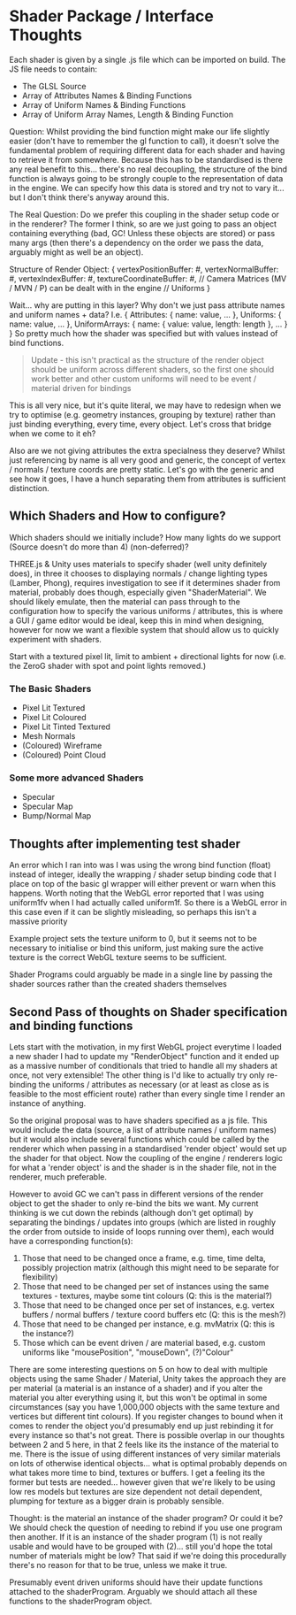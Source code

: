 # Shader Package / Interface Thoughts

Each shader is given by a single .js file which can be imported on build. The JS file needs to contain:
* The GLSL Source
* Array of Attributes Names & Binding Functions
* Array of Uniform Names & Binding Functions
* Array of Uniform Array Names, Length & Binding Function

Question: Whilst providing the bind function might make our life slightly easier (don't have to remember the gl function to call), it doesn't solve the fundamental problem of requiring different data for each shader and having to retrieve it from somewhere. Because this has to be standardised is there any real benefit to this... there's no real decoupling, the structure of the bind function is always going to be strongly couple to the representation of data in the engine. We can specify how this data is stored and try not to vary it... but I don't think there's anyway around this.

The Real Question: Do we prefer this coupling in the shader setup code or in the renderer? The former I think, so are we just going to pass an object containing everything (bad, GC! Unless these objects are stored) or pass many args (then there's a dependency on the order we pass the data, arguably might as well be an object).

Structure of Render Object:
{
	vertexPositionBuffer: #,
	vertexNormalBuffer: #,
	vertexIndexBuffer: #,
	textureCoordinateBuffer: #,
	// Camera Matrices (MV / MVN / P) can be dealt with in the engine
	// Uniforms
}

Wait... why are putting in this layer? Why don't we just pass attribute names and uniform names + data? I.e.
{
	Attributes: { name: value, ... },
	Uniforms: { name: value, ... },
	UniformArrays: { name: { value: value, length: length }, ... }
}
So pretty much how the shader was specified but with values instead of bind functions.
> Update - this isn't practical as the structure of the render object should be uniform across different shaders, so the first one should work better and other custom uniforms will need to be event / material driven for bindings


This is all very nice, but it's quite literal, we may have to redesign when we try to optimise (e.g. geometry instances, grouping by texture) rather than just binding everything, every time, every object. Let's cross that bridge when we come to it eh?

Also are we not giving attributes the extra specialness they deserve? Whilst just referencing by name is all very good and generic, the concept of vertex / normals / texture coords are pretty static. Let's go with the generic and see how it goes, I have a hunch separating them from attributes is sufficient distinction.


## Which Shaders and How to configure?

Which shaders should we initially include? How many lights do we support (Source doesn't do more than 4) (non-deferred)?

THREE.js & Unity uses materials to specify shader (well unity definitely does), in three it chooses to displaying normals / change lighting types (Lamber, Phong), requires investigation to see if it determines shader from material, probably does though, especially given "ShaderMaterial". We should likely emulate, then the material can pass through to the configuration how to specify the various uniforms / attributes, this is where a GUI / game editor would be ideal, keep this in mind when designing, however for now we want a flexible system that should allow us to quickly experiment with shaders.

Start with a textured pixel lit, limit to ambient + directional lights for now (i.e. the ZeroG shader with spot and point lights removed.)

### The Basic Shaders

* Pixel Lit Textured
* Pixel Lit Coloured
* Pixel Lit Tinted Textured
* Mesh Normals
* (Coloured) Wireframe
* (Coloured) Point Cloud

### Some more advanced Shaders

* Specular
* Specular Map
* Bump/Normal Map

## Thoughts after implementing test shader

An error which I ran into was I was using the wrong bind function (float) instead of integer, ideally the wrapping / shader setup binding code that I place on top of the basic gl wrapper will either prevent or warn when this happens. Worth noting that the WebGL error reported that I was using uniform1fv when I had actually called uniform1f. So there is a WebGL error in this case even if it can be slightly misleading, so perhaps this isn't a massive priority

Example project sets the texture uniform to 0, but it seems not to be necessary to initialise or bind this uniform, just making sure the active texture is the correct WebGL texture seems to be sufficient.

Shader Programs could arguably be made in a single line by passing the shader sources rather than the created shaders themselves

## Second Pass of thoughts on Shader specification and binding functions

Lets start with the motivation, in my first WebGL project everytime I loaded a new shader I had to update my "RenderObject" function and it ended up as a massive number of conditionals that tried to handle all my shaders at once, not very extensible! The other thing is I'd like to actually try only re-binding the uniforms / attributes as necessary (or at least as close as is feasible to the most efficient route) rather than every single time I render an instance of anything.

So the original proposal was to have shaders specified as a js file. This would include the data (source, a list of attribute names / uniform names) but it would also include several functions which could be called by the renderer which when passing in a standardised 'render object' would set up the shader for that object. Now the coupling of the engine / renderers logic for what a 'render object' is and the shader is in the shader file, not in the renderer, much preferable.

However to avoid GC we can't pass in different versions of the render object to get the shader to only re-bind the bits we want. My current thinking is we cut down the rebinds (although don't get optimal) by separating the bindings / updates into groups (which are listed in roughly the order from outside to inside of loops running over them), each would have a corresponding function(s):

1. Those that need to be changed once a frame, e.g. time, time delta, possibly projection matrix (although this might need to be separate for flexibility)
2. Those that need to be changed per set of instances using the same textures - textures, maybe some tint colours (Q: this is the material?)
3. Those that need to be changed once per set of instances, e.g. vertex buffers / normal buffers / texture coord buffers etc (Q: this is the mesh?)
4. Those that need to be changed per instance, e.g. mvMatrix    (Q: this is the instance?)
5. Those which can be event driven / are material based, e.g. custom uniforms like "mousePosition", "mouseDown", (?)"Colour"

There are some interesting questions on 5 on how to deal with multiple objects using the same Shader / Material, Unity takes the approach they are per material (a material is an instance of a shader) and if you alter the material you alter everything using it, but this won't be optimal in some circumstances (say you have 1,000,000 objects with the same texture and vertices but different tint colours). If you register changes to bound when it comes to render the object you'd presumably end up just rebinding it for every instance so that's not great.
There is possible overlap in our thoughts between 2 and 5 here, in that 2 feels like its the instance of the material to me. There is the issue of using different instances of very similar materials on lots of otherwise identical objects... what is optimal probably depends on what takes more time to bind, textures or buffers. I get a feeling its the former but tests are needed... however given that we're likely to be using low res models but textures are size dependent not detail dependent, plumping for texture as a bigger drain is probably sensible.

Thought: is the material an instance of the shader program? Or could it be? We should check the question of needing to rebind if you use one program then another.
If it is an instance of the shader program (1) is not really usable and would have to be grouped with (2)... still you'd hope the total number of materials might be low? That said if we're doing this procedurally there's no reason for that to be true, unless we make it true.

Presumably event driven uniforms should have their update functions attached to the shaderProgram. Arguably we should attach all these functions to the shaderProgram object.

